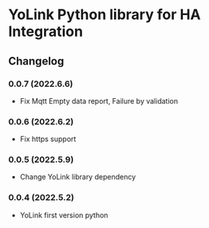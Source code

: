 # YoLink Python library for HA Integration

## Changelog

### 0.0.7 (2022.6.6)

* Fix Mqtt Empty data report, Failure by validation

### 0.0.6 (2022.6.2)

* Fix https support

### 0.0.5 (2022.5.9)

* Change YoLink library dependency

### 0.0.4 (2022.5.2)

* YoLink first version python

